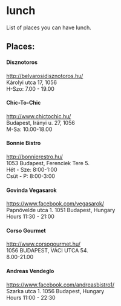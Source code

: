 # lunch
List of places you can have lunch.

## Places:

#### Disznotoros
http://belvarosidisznotoros.hu/  
Károlyi utca 17, 1056  
H-Szo: 7.00 - 19.00  

#### Chic-To-Chic
http://www.chictochic.hu/  
Budapest, Irányi u. 27, 1056  
M-Sa: 10.00-18.00  

#### Bonnie Bistro
http://bonnierestro.hu/  
1053 Budapest, Ferenciek Tere 5.   
Hét - Sze: 8:00-1:00  
Csüt - P: 8:00-3:00  

#### Govinda Vegasarok
https://www.facebook.com/vegasarok/  
Papnövelde utca 1. 1051 Budapest, Hungary  
Hours 11:30 - 21:00  

#### Corso Gourmet
http://www.corsogourmet.hu/  
1056 BUDAPEST, VÁCI UTCA 54.  
8.00-21.00   

#### Andreas Vendeglo
https://www.facebook.com/andreasbistro1/  
Szarka utca 1. 1056 Budapest, Hungary   
Hours 11:00 - 22:30


